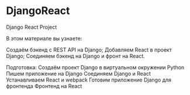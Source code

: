 # DjangoReact
Django React Project

В этом материале вы узнаете:

Создаём бэкенд с REST API на Django;
Добавляем React в проект Django;
Соединяем бэкенд на Django и фронт на React.

Подготовка:
Создаём проект Django в виртуальном окружении Python
Пишем приложение на Django
Соединяем Django и React
Устанавливаем React и webpack
Готовим приложение Django для фронтенда
Фронтенд на React

